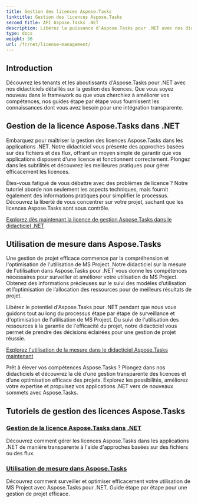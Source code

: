 ```yaml
---
title: Gestion des licences Aspose.Tasks
linktitle: Gestion des licences Aspose.Tasks
second_title: API Aspose.Tasks .NET
description: Libérez la puissance d’Aspose.Tasks pour .NET avec nos didacticiels complets. Gérez les licences et optimisez l’utilisation de MS Project pour une gestion de projet efficace.
type: docs
weight: 36
url: /fr/net/license-management/
---
```


## Introduction

Découvrez les tenants et les aboutissants d'Aspose.Tasks pour .NET avec nos didacticiels détaillés sur la gestion des licences. Que vous soyez nouveau dans le framework ou que vous cherchiez à améliorer vos compétences, nos guides étape par étape vous fournissent les connaissances dont vous avez besoin pour une intégration transparente.

## Gestion de la licence Aspose.Tasks dans .NET

Embarquez pour maîtriser la gestion des licences Aspose.Tasks dans les applications .NET. Notre didacticiel vous présente des approches basées sur des fichiers et des flux, offrant un moyen simple de garantir que vos applications disposent d'une licence et fonctionnent correctement. Plongez dans les subtilités et découvrez les meilleures pratiques pour gérer efficacement les licences.

Êtes-vous fatigué de vous débattre avec des problèmes de licence ? Notre tutoriel aborde non seulement les aspects techniques, mais fournit également des informations pratiques pour simplifier le processus. Découvrez la liberté de vous concentrer sur votre projet, sachant que les licences Aspose.Tasks sont sous contrôle.

[Explorez dès maintenant la licence de gestion Aspose.Tasks dans le didacticiel .NET](./managing-license/)

## Utilisation de mesure dans Aspose.Tasks

Une gestion de projet efficace commence par la compréhension et l'optimisation de l'utilisation de MS Project. Notre didacticiel sur la mesure de l'utilisation dans Aspose.Tasks pour .NET vous donne les compétences nécessaires pour surveiller et améliorer votre utilisation de MS Project. Obtenez des informations précieuses sur le suivi des modèles d’utilisation et l’optimisation de l’allocation des ressources pour de meilleurs résultats de projet.

Libérez le potentiel d'Aspose.Tasks pour .NET pendant que nous vous guidons tout au long du processus étape par étape de surveillance et d'optimisation de l'utilisation de MS Project. Du suivi de l'utilisation des ressources à la garantie de l'efficacité du projet, notre didacticiel vous permet de prendre des décisions éclairées pour une gestion de projet réussie.

[Explorez l'utilisation de la mesure dans le didacticiel Aspose.Tasks maintenant](./metering-usage/)

Prêt à élever vos compétences Aspose.Tasks ? Plongez dans nos didacticiels et découvrez la clé d’une gestion transparente des licences et d’une optimisation efficace des projets. Explorez les possibilités, améliorez votre expertise et propulsez vos applications .NET vers de nouveaux sommets avec Aspose.Tasks.

## Tutoriels de gestion des licences Aspose.Tasks
### [Gestion de la licence Aspose.Tasks dans .NET](./managing-license/)
Découvrez comment gérer les licences Aspose.Tasks dans les applications .NET de manière transparente à l'aide d'approches basées sur des fichiers ou des flux.
### [Utilisation de mesure dans Aspose.Tasks](./metering-usage/)
Découvrez comment surveiller et optimiser efficacement votre utilisation de MS Project avec Aspose.Tasks pour .NET. Guide étape par étape pour une gestion de projet efficace.